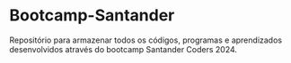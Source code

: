 # Bootcamp-Santander

Repositório para armazenar todos os códigos, programas e aprendizados desenvolvidos através do bootcamp Santander Coders 2024.